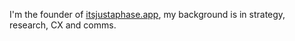 
I'm the founder of [itsjustaphase.app](https://itsjustaphase.app/), my background is in strategy, research, CX and comms. 

<!---
katgabrielle/katgabrielle is a ✨ special ✨ repository because its `README.md` (this file) appears on your GitHub profile.
You can click the Preview link to take a look at your changes.
--->

